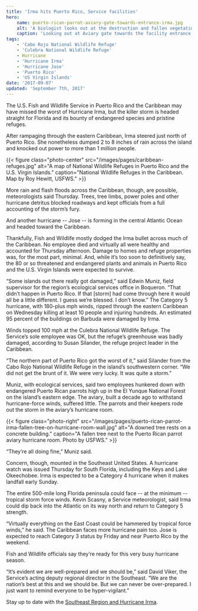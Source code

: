 ```yaml
---
title: 'Irma hits Puerto Rico, Service facilities'
hero:
    name: puerto-rican-parrot-aviary-gate-towards-entrance-irma.jpg
    alt: 'A biologist looks out at the destruction and fallen vegetation outside the gate of the aviary.'
    caption: 'Looking out at Aviary gate towards the facility entrance. Photo by USFWS.'
tags:
    - 'Cabo Rojo National Wildlife Refuge'
    - 'Culebra National Wildlife Refuge'
    - Hurricane
    - 'Hurricane Irma'
    - 'Hurricane Jose'
    - 'Puerto Rico'
    - 'US Virgin Islands'
date: '2017-09-07'
updated: 'September 7th, 2017'
---
```


The U.S. Fish and Wildlife Service in Puerto Rico and the Caribbean may have missed the worst of Hurricane Irma, but the killer storm is headed straight for Florida and its bounty of endangered species and pristine refuges.

After rampaging through the eastern Caribbean, Irma steered just north of Puerto Rico. She nonetheless dumped 2 to 8 inches of rain across the island and knocked out power to more than 1 million people. 

{{< figure class="photo-center" src="/images/pages/caribbean-refuges.jpg" alt="A map of National Wildlife Refuges in Puerto Rico and the U.S. Virgin Islands." caption="National Wildlife Refuges in the Caribbean. Map by Roy Hewitt, USFWS." >}}

More rain and flash floods across the Caribbean, though, are possible, meteorologists said Thursday. Trees, tree limbs, power poles and other hurricane detritus blocked roadways and kept officials from a full accounting of the storm’s fury.

And another hurricane -- Jose -- is forming in the central Atlantic Ocean and headed toward the Caribbean.

Thankfully, Fish and Wildlife mostly dodged the Irma bullet across much of the Caribbean. No employee died and virtually all were healthy and accounted for Thursday afternoon. Damage to homes and refuge properties was, for the most part, minimal. And, while it’s too soon to definitively say, the 80 or so threatened and endangered plants and animals in Puerto Rico and the U.S. Virgin Islands were expected to survive. 

“Some islands out there really got damaged,” said Edwin Muniz, field supervisor for the region’s ecological services office in Boqueron. “That didn’t happen in Puerto Rico. If that [storm] had come through here it would all be a little different. I guess we’re blessed. I don’t know.”
The Category 5 hurricane, with 180-plus mph winds, ripped through the eastern Caribbean on Wednesday killing at least 10 people and injuring hundreds. An estimated 95 percent of the buildings on Barbuda were damaged by Irma.

Winds topped 100 mph at the Culebra National Wildlife Refuge. The Service’s sole employee was OK, but the refuge’s greenhouse was badly damaged, according to Susan Silander, the refuge project leader in the Caribbean. 

“The northern part of Puerto Rico got the worst of it,” said Silander from the Cabo Rojo National Wildlife Refuge in the island’s southwestern corner. “We did not get the brunt of it. We were very lucky. It was quite a storm.” 

Muniz, with ecological services, said two employees hunkered down with endangered Puerto Rican parrots high up in the El Yunque National Forest on the island’s eastern edge. The aviary, built a decade ago to withstand hurricane-force winds, suffered little. The parrots and their keepers rode out the storm in the aviary’s hurricane room. 

{{< figure class="photo-right" src="/images/pages/puerto-rican-parrot-irma-fallen-tree-on-hurricane-room-wall.jpg" alt="A downed tree rests on a concrete building." caption="A fallen tree next to the Puerto Rican parrot aviary hurricane room. Photo by USFWS." >}}

“They’re all doing fine,” Muniz said.

Concern, though, mounted in the Southeast United States. A hurricane watch was issued Thursday for South Florida, including the Keys and Lake Okeechobee. Irma is expected to be a Category 4 hurricane when it makes landfall early Sunday. 

The entire 500-mile long Florida peninsula could face -- at the minimum -- tropical storm force winds. Kevin Scasny, a Service meteorologist, said Irma could dip back into the Atlantic on its way north and return to Category 5 strength.

“Virtually everything on the East Coast could be hammered by tropical force winds,” he said.
The Caribbean faces more hurricane pain too. Jose is expected to reach Category 3 status by Friday and near Puerto Rico by the weekend.

Fish and Wildlife officials say they’re ready for this very busy hurricane season.

“It’s evident we are well-prepared and we should be,” said David Viker, the Service’s acting deputy regional director in the Southeast. “We are the nation’s best at this and we should be. But we can never be over-prepared. I just want to remind everyone to be hyper-vigilant.”

Stay up to date with the [Southeast Region and Hurricane Irma](/tags/hurricane-irma).
